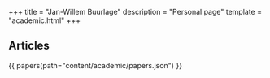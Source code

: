 +++
title = "Jan-Willem Buurlage"
description = "Personal page"
template = "academic.html"
+++

## Articles

{{ papers(path="content/academic/papers.json") }}
